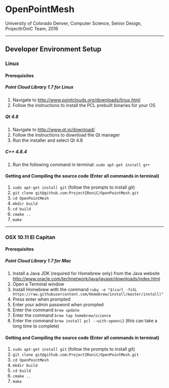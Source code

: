 # OpenPointMesh
University of Colorado Denver, Computer Science, Senior Design, ProjectIrOniC Team, 2016

-----

## Developer Environment Setup
### Linux
#### Prerequisites
##### Point Cloud Library 1.7 for Linux
1. Navigate to http://www.pointclouds.org/downloads/linux.html
2. Follow the instructions to install the PCL prebuilt binaries for your OS

##### Qt 4.8
1. Navigate to http://www.qt.io/download/
2. Follow the instructions to download the Qt manager
3. Run the installer and select Qt 4.8

##### C++ 4.8.4
1. Run the following command in terminal: `sudo apt-get install g++`

#### Getting and Compiling the source code (Enter all commands in terminal)
1. `sudo apt-get install git` (follow the prompts to install git)
2. `git clone git@github.com:ProjectIRoniC/OpenPointMesh.git`
3. `cd OpenPointMesh`
4. `mkdir build`
5. `cd build`
6. `cmake ..`
7. `make`

-----

### OSX 10.11 El Capitan
#### Prerequisites
##### Point Cloud Library 1.7 for Mac
1. Install a Java JDK (required for Homebrew only) from the Java website http://www.oracle.com/technetwork/java/javase/downloads/index.html
2. Open a Terminal window
3. Install Homebrew with the command `ruby -e "$(curl -fsSL https://raw.githubusercontent.com/Homebrew/install/master/install)"`
4. Press enter when prompted
5. Enter your admin password when prompted
6. Enter the command `brew update`
7. Enter the command `brew tap homebrew/science`
8. Enter the command `brew install pcl --with-openni2` (this can take a long time to complete)

#### Getting and Compiling the source code (Enter all commands in terminal)
1. `sudo apt-get install git` (follow the prompts to install git)
2. `git clone git@github.com:ProjectIRoniC/OpenPointMesh.git`
3. `cd OpenPointMesh`
4. `mkdir build`
5. `cd build`
6. `cmake ..`
7. `make`
